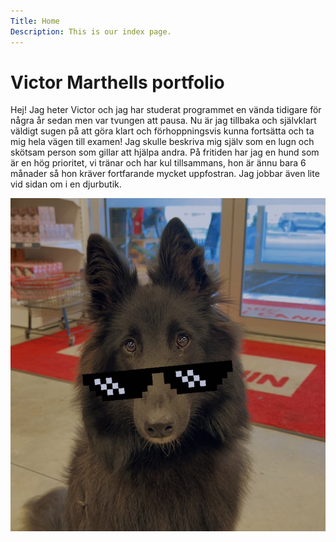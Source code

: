 ```yaml
---
Title: Home
Description: This is our index page.
---
```


Victor Marthells portfolio
==========================

Hej! Jag heter Victor och jag har studerat programmet en vända tidigare för några år sedan men var tvungen att pausa. Nu är jag tillbaka och självklart väldigt sugen på att göra klart och förhoppningsvis kunna fortsätta och ta mig hela vägen till examen! Jag skulle beskriva mig själv som en lugn och skötsam person som gillar att hjälpa andra. På fritiden har jag en hund som är en hög prioritet, vi tränar och har kul tillsammans, hon är ännu bara 6 månader så hon kräver fortfarande mycket uppfostran. Jag jobbar även lite vid sidan om i en djurbutik.

![kaja](assets/img/Kaja1.jpg)